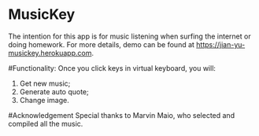 # MusicKey
The intention for this app is for music listening when surfing the internet or doing homework. 
For more details, demo can be found at https://jian-yu-musickey.herokuapp.com. 

#Functionality:
Once you click keys in virtual keyboard, you will: 
1. Get new music;
2. Generate auto quote;
3. Change image. 

#Acknowledgement 
Special thanks to Marvin Maio, who selected and compiled all the music.
